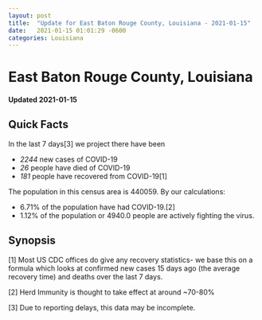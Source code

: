 ```yaml
---
layout: post
title:  "Update for East Baton Rouge County, Louisiana - 2021-01-15"
date:   2021-01-15 01:01:29 -0600
categories: Louisiana
---
```


# East Baton Rouge County, Louisiana
#### Updated 2021-01-15

## Quick Facts

In the last 7 days[3] we project there have been
- *2244* new cases of COVID-19
- *26* people have died of COVID-19
- *181* people have recovered from COVID-19[1]

The population in this census area is 440059. By our calculations:
- 6.71% of the population have had COVID-19.[2]
- 1.12% of the population or 4940.0 people are actively fighting the virus.

## Synopsis




[1] Most US CDC offices do give any recovery statistics- we base this on a formula which looks at confirmed new cases
15 days ago (the average recovery time) and deaths over the last 7 days.

[2] Herd Immunity is thought to take effect at around ~70-80%

[3] Due to reporting delays, this data may be incomplete.
 
    